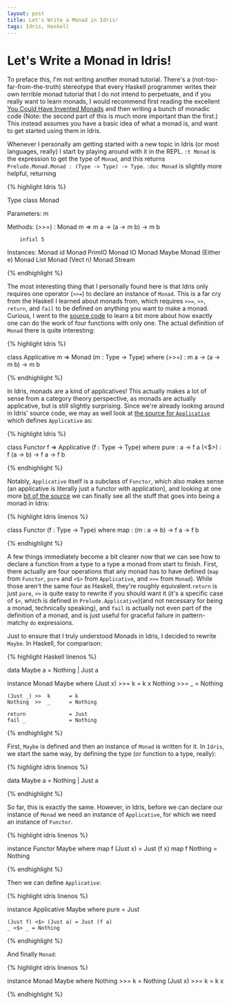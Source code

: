 ```yaml
---
layout: post
title: Let's Write a Monad in Idris!
tags: Idris, Haskell
---
```


Let's Write a Monad in Idris!
=============================

To preface this, I'm not writing another monad tutorial.  There's a (not-too-far-from-the-truth) stereotype that every Haskell programmer writes their own terrible monad tutorial that I do not intend to perpetuate, and if you really want to learn monads, I would recommend first reading the excellent [You Could Have Invented Monads](http://blog.sigfpe.com/2006/08/you-could-have-invented-monads-and.html) and then writing a bunch of monadic code (Note: the second part of this is much more important than the first.)  This instead assumes you have a basic idea of what a monad is, and want to get started using them in Idris.

Whenever I personally am getting started with a new topic in Idris (or most languages, really) I start by playing around with it in the REPL. `:t Monad` is the expression to get the type of `Monad`, and this returns `Prelude.Monad.Monad : (Type -> Type) -> Type`.  `:doc Monad` is slightly more helpful, returning

{% highlight Idris %}

Type class Monad

Parameters:
    m

Methods:
    (>>=) : Monad m => m a -> (a -> m b) -> m b

        infixl 5

Instances:
    Monad id
    Monad PrimIO
    Monad IO
    Monad Maybe
    Monad (Either e)
    Monad List
    Monad (Vect n)
    Monad Stream

{% endhighlight %}

The most interesting thing that I personally found here is that Idris only requires one operator (`>>=`) to declare an instance of `Monad`.  This is a far cry from the Haskell I learned about monads from, which requires `>>=`, `>>`, `return`, and `fail` to be defined on anything you want to make a monad.  Curious, I went to the [source code](https://github.com/Idris-lang/Idris-dev/blob/master/libs/prelude/Prelude/Monad.idr) to learn a bit more about how exactly one can do the work of four functions with only one.  The actual definition of `Monad` there is quite interesting:

{% highlight Idris %}

class Applicative m => Monad (m : Type -> Type) where
(>>=) : m a -> (a -> m b) -> m b

{% endhighlight %}

In Idris, monads are a kind of applicatives!  This actually makes a lot of sense from a category theory perspective, as monads are actually applicative, but is still slightly surprising.  Since we're already looking around in Idris' source code, we may as well look at [the source for `Applicative`](https://github.com/Idris-lang/Idris-dev/blob/master/libs/prelude/Prelude/Applicative.idr) which defines `Applicative` as:

{% highlight Idris %}

class Functor f => Applicative (f : Type -> Type) where
pure : a -> f a
(<$>) : f (a -> b) -> f a -> f b

{% endhighlight %}

Notably, `Applicative` itself is a subclass of `Functor`, which also makes sense (an applicative is literally just a functor with application), and looking at one more [bit of the source](https://github.com/Idris-lang/Idris-dev/blob/master/libs/prelude/Prelude/Functor.idr) we can finally see all the stuff that goes into being a monad in Idris:

{% highlight Idris linenos %}

class Functor (f : Type -> Type) where
map : (m : a -> b) -> f a -> f b

{% endhighlight %}

A few things immediately become a bit clearer now that we can see how to declare a function from a type to a type a monad from start to finish.  First, there actually are four operations that any monad has to have defined (`map` from `Functor`, `pure` and `<$>` from `Applicative`, and `>>=` from `Monad`).  While those aren't the same four as Haskell, they're roughly equivalent.`return` is just `pure`, `>>` is quite easy to rewrite if you should want it (it's a specific case of `$>`, which is defined in `Prelude.Applicative`)(and not necessary for being a monad, technically speaking), and `fail` is actually not even part of the definition of a monad, and is just useful for graceful failure in pattern-matchy `do` expressions.

Just to ensure that I truly understood Monads in Idris, I decided to rewrite `Maybe`.  In Haskell, for comparison:

{% highlight Haskell linenos %}

data Maybe a = Nothing
             | Just a

instance Monad Maybe where
    (Just x) >>= k      = k x
    Nothing  >>= _      = Nothing

    (Just _) >>  k      = k
    Nothing  >>  _      = Nothing

    return              = Just
    fail _              = Nothing

{% endhighlight %}

First, `Maybe` is defined and then an instance of `Monad` is written for it.  In `Idris`, we start the same way, by defining the type (or function to a type, really):

{% highlight idris linenos %}

data Maybe a = Nothing
             | Just a

{% endhighlight %}

So far, this is exactly the same.  However, in Idris, before we can declare our instance of `Monad` we need an instance of `Applicative`, for which we need an instance of `Functor`.

{% highlight idris linenos %}

instance Functor Maybe where
    map f (Just x) = Just (f x)
    map f Nothing = Nothing

{% endhighlight %}

Then we can define `Applicative`:

{% highlight idris linenos %}

instance Applicative Maybe where
    pure = Just

    (Just f) <$> (Just a) = Just (f a)
    _ <$> _ = Nothing

{% endhighlight %}

And finally `Monad`:

{% highlight idris linenos %}

instance Monad Maybe where
    Nothing >>= k = Nothing
    (Just x) >>= k = k x

{% endhighlight %}

